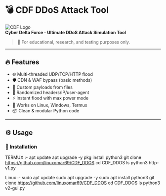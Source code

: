 # 💣 CDF DDoS Attack Tool

![CDF Logo](https://i.ibb.co.com/vxQ3qBLF/Chat-GPT-Image-May-6-2025-10-06-06-AM.png)  
**Cyber Delta Force - Ultimate DDoS Attack Simulation Tool**  
> 🚨 For educational, research, and testing purposes only.

---

## 🔥 Features

- 🌐 Multi-threaded UDP/TCP/HTTP flood
- 🛡️ CDN & WAF bypass (basic methods)
- 💾 Custom payloads from files
- 🧠 Randomized headers/IP/user-agent
- ⚡ Instant flood with max power mode
- 🧰 Works on Linux, Windows, Termux
- 📦 Clean & modular Python code

---

## ⚙️ Usage

### 🔧 Installation

TERMUX :- 
apt update
apt upgrade -y
pkg install python3 
git clone https://github.com/linuxomar69/CDF_DDOS
cd CDF_DDOS
ls
python3 http-v1.py

Linux :- 
sudo apt update
sudo apt upgrade -y
sudo apt install python3 
git clone https://github.com/linuxomar69/CDF_DDOS
cd CDF_DDOS
ls
python3 v2-gui.py
